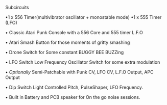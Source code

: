 Subcircuits

•1 x 556 Timer(multivibrator oscillator + monostable mode)
•1 x 555 Timer (LFO)

• Classic Atari Punk Console with a 556 Core and 555 timer L.F.O

• Atari Smash Button for those moments of gritty smashing

• Drone Switch for Some constant BUGGY BEE BUZZing

• LFO Switch Low Frequency Oscillator Switch for some extra modulation

• *Optionally* Semi-Patchable with Punk CV, LFO CV, L.F.O Output, APC Output

• Dip Switch Light Controlled Pitch, PulseShaper, LFO Frequency.

• Built in Battery and PCB speaker for On the go noise sessions.
